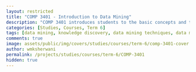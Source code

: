 ```yaml
---
layout: restricted
title: "COMP 3401 - Introduction to Data Mining"
description: "COMP 3401 introduces students to the basic concepts and techniques for data mining and knowledge discovery. Students will develop an understanding of the essential data mining technologies, and be able to design and evaluate methods for simple data mining applications."
categories: [Studies, Courses, Term 6]
tags: [data mining, knowledge discovery, data mining techniques, data mining applications]
comments: true
image: assets/public/img/covers/studies/courses/term-6/comp-3401-cover.png
author: wmksherwani
permalink: /projects/studies/courses/term-6/COMP-3401
hidden: true
---
```

